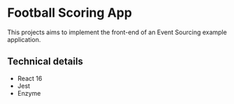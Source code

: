 # Football Scoring App

This projects aims to implement the front-end of an Event Sourcing example application.

## Technical details

- React 16
- Jest
- Enzyme
